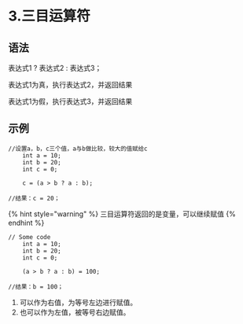# 3.三目运算符

## 语法

表达式1 ? 表达式2 : 表达式3；

表达式1为真，执行表达式2，并返回结果

表达式1为假，执行表达式3，并返回结果

## 示例

```
//设置a，b，c三个值，a与b做比较，较大的值赋给c
	int a = 10;
	int b = 20;
	int c = 0;

	c = (a > b ? a : b);
	
//结果：c = 20；
```

{% hint style="warning" %}
三目运算符返回的是变量，可以继续赋值
{% endhint %}

```
// Some code
	int a = 10;
	int b = 20;
	int c = 0;
	
	(a > b ? a : b) = 100;
	
//结果：b = 100；
```

1. 可以作为右值，为等号左边进行赋值。
2. 也可以作为左值，被等号右边赋值。
